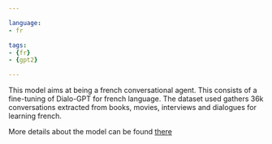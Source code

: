 ```yaml
---

language:
- fr

tags:
- {fr}
- {gpt2}

---
```

This model aims at being a french conversational agent. This consists of a fine-tuning of Dialo-GPT for french language. The dataset used gathers 36k conversations extracted from books, movies, interviews and dialogues for learning french. 

More details about the model can be found [there](https://github.com/emil2000dza/DialoGPT-fine-tuned-for-french-language)
